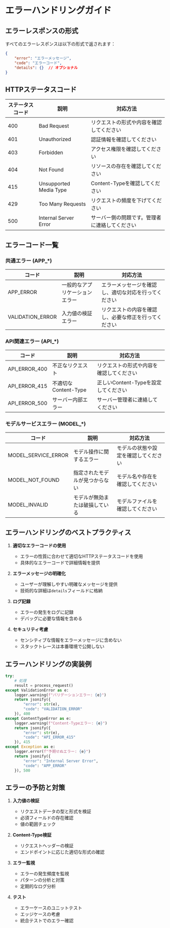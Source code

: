 # エラーハンドリングガイド

## エラーレスポンスの形式

すべてのエラーレスポンスは以下の形式で返されます：

```json
{
    "error": "エラーメッセージ",
    "code": "エラーコード",
    "details": {}  // オプショナル
}
```

## HTTPステータスコード

| ステータスコード | 説明 | 対応方法 |
|--------------|------|---------|
| 400 | Bad Request | リクエストの形式や内容を確認してください |
| 401 | Unauthorized | 認証情報を確認してください |
| 403 | Forbidden | アクセス権限を確認してください |
| 404 | Not Found | リソースの存在を確認してください |
| 415 | Unsupported Media Type | Content-Typeを確認してください |
| 429 | Too Many Requests | リクエストの頻度を下げてください |
| 500 | Internal Server Error | サーバー側の問題です。管理者に連絡してください |

## エラーコード一覧

### 共通エラー (APP_*)

| コード | 説明 | 対応方法 |
|-------|------|---------|
| APP_ERROR | 一般的なアプリケーションエラー | エラーメッセージを確認し、適切な対応を行ってください |
| VALIDATION_ERROR | 入力値の検証エラー | リクエストの内容を確認し、必要な修正を行ってください |

### API関連エラー (API_*)

| コード | 説明 | 対応方法 |
|-------|------|---------|
| API_ERROR_400 | 不正なリクエスト | リクエストの形式や内容を確認してください |
| API_ERROR_415 | 不適切なContent-Type | 正しいContent-Typeを設定してください |
| API_ERROR_500 | サーバー内部エラー | サーバー管理者に連絡してください |

### モデルサービスエラー (MODEL_*)

| コード | 説明 | 対応方法 |
|-------|------|---------|
| MODEL_SERVICE_ERROR | モデル操作に関するエラー | モデルの状態や設定を確認してください |
| MODEL_NOT_FOUND | 指定されたモデルが見つからない | モデル名や存在を確認してください |
| MODEL_INVALID | モデルが無効または破損している | モデルファイルを確認してください |

## エラーハンドリングのベストプラクティス

1. **適切なエラーコードの使用**
   - エラーの性質に合わせて適切なHTTPステータスコードを使用
   - 具体的なエラーコードで詳細情報を提供

2. **エラーメッセージの明確化**
   - ユーザーが理解しやすい明確なメッセージを提供
   - 技術的な詳細は`details`フィールドに格納

3. **ログ記録**
   - エラーの発生をログに記録
   - デバッグに必要な情報を含める

4. **セキュリティ考慮**
   - センシティブな情報をエラーメッセージに含めない
   - スタックトレースは本番環境で公開しない

## エラーハンドリングの実装例

```python
try:
    # 処理
    result = process_request()
except ValidationError as e:
    logger.warning(f"バリデーションエラー: {e}")
    return jsonify({
        "error": str(e),
        "code": "VALIDATION_ERROR"
    }), 400
except ContentTypeError as e:
    logger.warning(f"Content-Typeエラー: {e}")
    return jsonify({
        "error": str(e),
        "code": "API_ERROR_415"
    }), 415
except Exception as e:
    logger.error(f"予期せぬエラー: {e}")
    return jsonify({
        "error": "Internal Server Error",
        "code": "APP_ERROR"
    }), 500
```

## エラーの予防と対策

1. **入力値の検証**
   - リクエストデータの型と形式を検証
   - 必須フィールドの存在確認
   - 値の範囲チェック

2. **Content-Type検証**
   - リクエストヘッダーの検証
   - エンドポイントに応じた適切な形式の確認

3. **エラー監視**
   - エラーの発生頻度を監視
   - パターンの分析と対策
   - 定期的なログ分析

4. **テスト**
   - エラーケースのユニットテスト
   - エッジケースの考慮
   - 統合テストでのエラー確認

